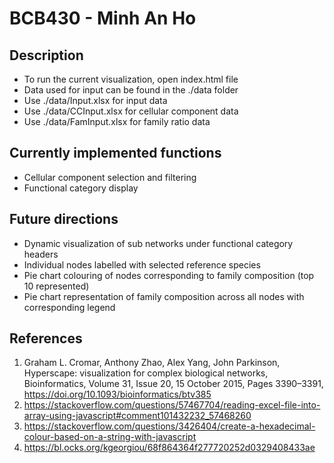 # BCB430 - Minh An Ho

## Description
* To run the current visualization, open index.html file
* Data used for input can be found in the ./data folder
* Use ./data/Input.xlsx for input data
* Use ./data/CCInput.xlsx for cellular component data
* Use ./data/FamInput.xlsx for family ratio data

## Currently implemented functions
* Cellular component selection and filtering
* Functional category display

## Future directions
* Dynamic visualization of sub networks under functional category headers
* Individual nodes labelled with selected reference species
* Pie chart colouring of nodes corresponding to family composition (top 10 represented)
* Pie chart representation of family composition across all nodes with corresponding legend

## References
1. Graham L. Cromar, Anthony Zhao, Alex Yang, John Parkinson, Hyperscape: visualization for complex biological networks, Bioinformatics, Volume 31, Issue 20, 15 October 2015, Pages 3390–3391, https://doi.org/10.1093/bioinformatics/btv385
2. https://stackoverflow.com/questions/57467704/reading-excel-file-into-array-using-javascript#comment101432232_57468260
3. https://stackoverflow.com/questions/3426404/create-a-hexadecimal-colour-based-on-a-string-with-javascript
4. https://bl.ocks.org/kgeorgiou/68f864364f277720252d0329408433ae

